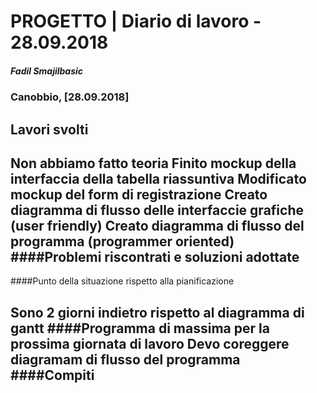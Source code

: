 # PROGETTO | Diario di lavoro - 28.09.2018
##### Fadil Smajilbasic
### Canobbio, [28.09.2018]

## Lavori svolti
Non abbiamo fatto teoria
Finito mockup della interfaccia della tabella riassuntiva
Modificato mockup del form di registrazione
Creato diagramma di flusso delle interfaccie grafiche (user friendly)
Creato diagramma di flusso del programma (programmer oriented)
####Problemi riscontrati e soluzioni adottate
---
####Punto della situazione rispetto alla pianificazione

Sono 2 giorni indietro rispetto al diagramma di gantt
####Programma di massima per la prossima giornata di lavoro
Devo coreggere diagramam di flusso del programma
####Compiti
---